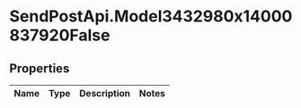 # SendPostApi.Model3432980x14000837920False

## Properties
Name | Type | Description | Notes
------------ | ------------- | ------------- | -------------


